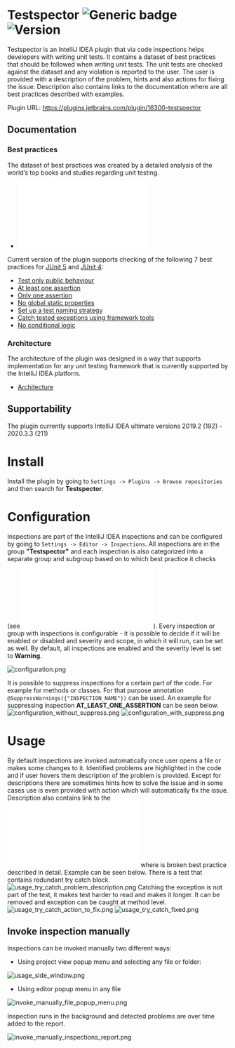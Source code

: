 # Testspector ![Generic badge](https://img.shields.io/github/license/Hasatori/Testspector)  ![Version](https://img.shields.io/jetbrains/plugin/v/16300-testspector)


Testspector is an IntelliJ IDEA plugin that via code inspections helps developers with writing unit tests. It contains a dataset of best practices that should be followed when writing unit tests. 
The unit tests are checked against the dataset and any violation is reported to the user. The user is provided with a description of the problem, hints and also actions for fixing the issue. 
Description also contains links to the documentation where are all best practices described with examples.

Plugin URL: https://plugins.jetbrains.com/plugin/16300-testspector

## Documentation

### Best practices 
The dataset of best practices was created by a detailed analysis of the world’s top books and studies regarding unit testing. 

* ![Documentation](./doc/Practices.md)

Current version of the plugin supports checking of the following 7 best practices for [JUnit 5](https://junit.org/junit5) and [JUnit 4](https://junit.org/junit4):

* [Test only public behaviour](./doc/Practices.md#test-only-the-public-behaviour-of-the-tested-system)
* [At least one assertion](./doc/Practices.md#at-least-one-assertion-per-test)
* [Only one assertion](./doc/Practices.md#only-one-assertion-per-test)
* [No global static properties](./doc/Practices.md#do-not-use-global-static-properties)
* [Set up a test naming strategy](./doc/Practices.md#setup-a-test-naming-strategy)
* [Catch tested exceptions using framework tools](./doc/Practices.md#catch-tested-exceptions-using-framework-or-library-tools)
* [No conditional logic](./doc/Practices.md#do-not-use-if-switch-for-or-while-blocks-in-a-test)

### Architecture
The architecture of the plugin was designed in a way that supports implementation for any unit testing framework that is currently supported by the IntelliJ IDEA platform.
* [Architecture](./doc/Architecture.md) 

## Supportability

The plugin currently supports IntelliJ IDEA ultimate versions 2019.2 (192) - 2020.3.3 (211)

# Install
Install the plugin by going to ``Settings -> Plugins -> Browse repositories`` and then search for **Testspector**.

# Configuration
Inspections are part of the IntelliJ IDEA inspections and can be configured by going to ``Settings -> Editor -> Inspections``.  All inspections are in the group **"Testspector"**
and each inspection is also categorized into a separate group and subgroup based on to which best practice it checks (see ![Documentation](./doc/Practices.md)).
Every inspection or group with inspections is configurable - it is possible to decide if it will be enabled or disabled and severity and scope, in which it will run, can be set as well.
By default, all inspections are enabled and the severity level is set to **Warning**.

![configuration.png](./doc/configuration_general_settings.png)

It is possible to suppress inspections for a certain part of the code. For example for methods or classes. For that purpose annotation ``@SuppressWarnings({"INSPECTION_NAME"})`` can be used. An example for suppressing inspection **AT_LEAST_ONE_ASSERTION** can be seen below.
![configuration_without_suppress.png](./doc/configuration_without_suppress.png)
![configuration_with_suppress.png](./doc/configuration_with_suppress.png)

# Usage

By default inspections are invoked automatically once user opens a file or makes some changes to it. Identified problems are highlighted in the code and if user hovers them description of the problem is provided. Except for descriptions there are sometimes hints how to solve the issue and in some cases use is even provided with action which will automatically fix the issue. 
Description also contains link to the  ![Documentation](./doc/Practices.md) where is broken best practice described in detail. 
Example can be seen below. There is a test that contains redundant try catch block. 
![usage_try_catch_problem_description.png](./doc/usage_try_catch_problem_description.png)
Catching the exception is not part of the test, it makes test harder to read and makes it longer. It can be removed and exception can be caught at method level. 
![usage_try_catch_action_to_fix.png](./doc/usage_try_catch_action_to_fix.png) ![usage_try_catch_fixed.png](./doc/usage_try_catch_fixed.png)

## Invoke inspection manually

Inspections can be invoked manually two different ways:

*  Using project view popup menu and selecting any file or folder:
   
![usage_side_window.png](./doc/usage_side_window.png)
*   Using editor popup menu in any file
    
![invoke_manually_file_popup_menu.png](./doc/invoke_manually_file_popup_menu.png)


Inspection runs in the background and detected problems are over time added to the report.

![invoke_manually_inspections_report.png](./doc/invoke_manually_inspections_report.png)
